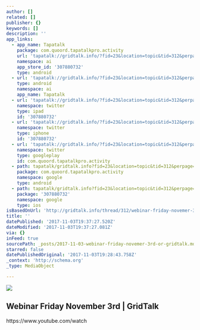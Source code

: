 ```yaml
---
author: []
related: []
publisher: {}
keywords: []
description: ''
app_links:
  - app_name: Tapatalk
    package: com.quoord.tapatalkpro.activity
    url: 'tapatalk://gridtalk.info/?fid=23&location=topic&tid=312&perpage=15&page=1'
    namespace: ai
    app_store_id: '307880732'
    type: android
  - url: 'tapatalk://gridtalk.info/?fid=23&location=topic&tid=312&perpage=15&page=1'
    type: android
    namespace: ai
    app_name: Tapatalk
  - url: 'tapatalk://gridtalk.info/?fid=23&location=topic&tid=312&perpage=15&page=1'
    namespace: twitter
    type: ipad
    id: '307880732'
  - url: 'tapatalk://gridtalk.info/?fid=23&location=topic&tid=312&perpage=15&page=1'
    namespace: twitter
    type: iphone
    id: '307880732'
  - url: 'tapatalk://gridtalk.info/?fid=23&location=topic&tid=312&perpage=15&page=1'
    namespace: twitter
    type: googleplay
    id: com.quoord.tapatalkpro.activity
  - path: tapatalk/gridtalk.info?fid=23&location=topic&tid=312&perpage=15&page=1
    package: com.quoord.tapatalkpro.activity
    namespace: google
    type: android
  - path: tapatalk/gridtalk.info?fid=23&location=topic&tid=312&perpage=15&page=1
    package: '307880732'
    namespace: google
    type: ios
isBasedOnUrl: 'http://gridtalk.info/thread/312/webinar-friday-novemer-3rd'
title: ''
datePublished: '2017-11-03T19:37:27.520Z'
dateModified: '2017-11-03T19:37:27.081Z'
via: {}
inFeed: true
sourcePath: _posts/2017-11-03-webinar-friday-novemer-3rd-or-gridtalk.md
starred: false
datePublishedOriginal: '2017-11-03T19:28:43.758Z'
_context: 'http://schema.org'
_type: MediaObject

---
```

![](https://the-grid-user-content.s3-us-west-2.amazonaws.com/3ff51660-be68-43f0-ab3f-60c8eeddcd42.jpg)

<article style=""><h1>Webinar Friday November 3rd | GridTalk</h1><p>https://www.youtube.com/watch</p></article>